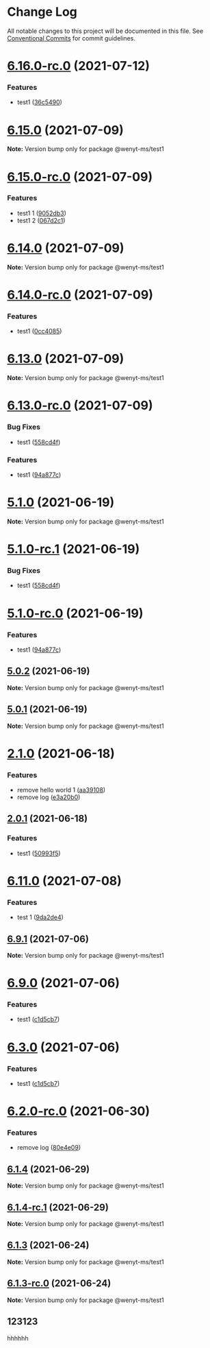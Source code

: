 # Change Log

All notable changes to this project will be documented in this file.
See [Conventional Commits](https://conventionalcommits.org) for commit guidelines.

# [6.16.0-rc.0](https://github.com/wenytang-ms-123/testavc/compare/@wenyt-ms/test1@6.15.0...@wenyt-ms/test1@6.16.0-rc.0) (2021-07-12)


### Features

* test1 ([36c5490](https://github.com/wenytang-ms-123/testavc/commit/36c54905f9212619da0116b37318761af7ef3922))





# [6.15.0](https://github.com/wenytang-ms-123/testavc/compare/@wenyt-ms/test1@6.15.0-rc.0...@wenyt-ms/test1@6.15.0) (2021-07-09)

**Note:** Version bump only for package @wenyt-ms/test1





# [6.15.0-rc.0](https://github.com/wenytang-ms-123/testavc/compare/@wenyt-ms/test1@6.14.0...@wenyt-ms/test1@6.15.0-rc.0) (2021-07-09)


### Features

* test1 1 ([9052db3](https://github.com/wenytang-ms-123/testavc/commit/9052db37bd0da1ceb9026406db24e1271cd63e96))
* test1 2 ([067d2c1](https://github.com/wenytang-ms-123/testavc/commit/067d2c192f945e6c20c51ef99a79db7f6581825c))





# [6.14.0](https://github.com/wenytang-ms-123/testavc/compare/@wenyt-ms/test1@6.14.0-rc.0...@wenyt-ms/test1@6.14.0) (2021-07-09)

**Note:** Version bump only for package @wenyt-ms/test1





# [6.14.0-rc.0](https://github.com/wenytang-ms-123/testavc/compare/@wenyt-ms/test1@6.13.0...@wenyt-ms/test1@6.14.0-rc.0) (2021-07-09)


### Features

* test1 ([0cc4085](https://github.com/wenytang-ms-123/testavc/commit/0cc4085a9b758777a8e588affe2a9227796947a3))





# [6.13.0](https://github.com/wenytang-ms-123/testavc/compare/@wenyt-ms/test1@6.13.0-rc.0...@wenyt-ms/test1@6.13.0) (2021-07-09)

**Note:** Version bump only for package @wenyt-ms/test1





# [6.13.0-rc.0](https://github.com/wenytang-ms-123/testavc/compare/@wenyt-ms/test1@6.12.0...@wenyt-ms/test1@6.13.0-rc.0) (2021-07-09)


### Bug Fixes

* test1 ([558cd4f](https://github.com/wenytang-ms-123/testavc/commit/558cd4f986ba6770590616c4ddc155cb34b9389c))


### Features

* test1 ([94a877c](https://github.com/wenytang-ms-123/testavc/commit/94a877cf70ba57bde5c072802f4f8db9a6901209))





# [5.1.0](https://github.com/wenytang-ms-123/testavc/compare/@wenyt-ms/test1@5.1.0-rc.1...@wenyt-ms/test1@5.1.0) (2021-06-19)

**Note:** Version bump only for package @wenyt-ms/test1





# [5.1.0-rc.1](https://github.com/wenytang-ms-123/testavc/compare/@wenyt-ms/test1@5.1.0-rc.0...@wenyt-ms/test1@5.1.0-rc.1) (2021-06-19)


### Bug Fixes

* test1 ([558cd4f](https://github.com/wenytang-ms-123/testavc/commit/558cd4f986ba6770590616c4ddc155cb34b9389c))





# [5.1.0-rc.0](https://github.com/wenytang-ms-123/testavc/compare/@wenyt-ms/test1@5.0.2...@wenyt-ms/test1@5.1.0-rc.0) (2021-06-19)


### Features

* test1 ([94a877c](https://github.com/wenytang-ms-123/testavc/commit/94a877cf70ba57bde5c072802f4f8db9a6901209))





## [5.0.2](https://github.com/wenytang-ms-123/testavc/compare/@wenyt-ms/test1@5.0.1...@wenyt-ms/test1@5.0.2) (2021-06-19)

**Note:** Version bump only for package @wenyt-ms/test1





## [5.0.1](https://github.com/wenytang-ms-123/testavc/compare/@wenyt-ms/test1@2.1.0...@wenyt-ms/test1@5.0.1) (2021-06-19)

**Note:** Version bump only for package @wenyt-ms/test1





# [2.1.0](https://github.com/wenytang-ms-123/testavc/compare/@wenyt-ms/test1@2.0.1...@wenyt-ms/test1@2.1.0) (2021-06-18)


### Features

* remove hello world 1 ([aa39108](https://github.com/wenytang-ms-123/testavc/commit/aa391082957b55ee0ffc9583d4491012905ecefc))
* remove log ([e3a20b0](https://github.com/wenytang-ms-123/testavc/commit/e3a20b090a1b91e153a680e92d78b9d81628f29f))





## [2.0.1](https://github.com/wenytang-ms-123/testavc/compare/@wenyt-ms/test1@1.2.0...@wenyt-ms/test1@2.0.1) (2021-06-18)


### Features

* test1 ([50993f5](https://github.com/wenytang-ms-123/testavc/commit/50993f5859437b5ab208c8451a92d9adaf2a6216))





# [6.11.0](https://github.com/wenytang-ms-123/testavc/compare/@wenyt-ms/test1@6.11.0-rc.1...@wenyt-ms/test1@6.11.0) (2021-07-08)


### Features

* test 1 ([9da2de4](https://github.com/wenytang-ms-123/testavc/commit/9da2de491da3bc19908c5fb6c8a2eeb097a212a5))





## [6.9.1](https://github.com/wenytang-ms-123/testavc/compare/@wenyt-ms/test1@6.9.0...@wenyt-ms/test1@6.9.1) (2021-07-06)

**Note:** Version bump only for package @wenyt-ms/test1





# [6.9.0](https://github.com/wenytang-ms-123/testavc/compare/@wenyt-ms/test1@6.2.1-rc.0...@wenyt-ms/test1@6.9.0) (2021-07-06)


### Features

* test1 ([c1d5cb7](https://github.com/wenytang-ms-123/testavc/commit/c1d5cb7843c77cb969dd61b940e271dd864a29de))





# [6.3.0](https://github.com/wenytang-ms-123/testavc/compare/@wenyt-ms/test1@6.2.1-rc.0...@wenyt-ms/test1@6.3.0) (2021-07-06)


### Features

* test1 ([c1d5cb7](https://github.com/wenytang-ms-123/testavc/commit/c1d5cb7843c77cb969dd61b940e271dd864a29de))





# [6.2.0-rc.0](https://github.com/wenytang-ms-123/testavc/compare/@wenyt-ms/test1@6.1.4...@wenyt-ms/test1@6.2.0-rc.0) (2021-06-30)


### Features

* remove log ([80e4e09](https://github.com/wenytang-ms-123/testavc/commit/80e4e09aa95709b5703800e5d6cb57dce7d5befa))





## [6.1.4](https://github.com/wenytang-ms-123/testavc/compare/@wenyt-ms/test1@6.1.4-rc.1...@wenyt-ms/test1@6.1.4) (2021-06-29)

**Note:** Version bump only for package @wenyt-ms/test1





## [6.1.4-rc.1](https://github.com/wenytang-ms-123/testavc/compare/@wenyt-ms/test1@6.1.4-rc.0...@wenyt-ms/test1@6.1.4-rc.1) (2021-06-29)

**Note:** Version bump only for package @wenyt-ms/test1





## [6.1.3](https://github.com/wenytang-ms-123/testavc/compare/@wenyt-ms/test1@6.1.3-rc.0...@wenyt-ms/test1@6.1.3) (2021-06-24)

**Note:** Version bump only for package @wenyt-ms/test1





## [6.1.3-rc.0](https://github.com/wenytang-ms-123/testavc/compare/@wenyt-ms/test1@6.1.2...@wenyt-ms/test1@6.1.3-rc.0) (2021-06-24)

**Note:** Version bump only for package @wenyt-ms/test1

## 123123
hhhhhh
